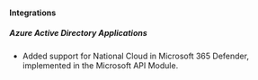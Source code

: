 #### Integrations

##### Azure Active Directory Applications

- Added support for National Cloud in Microsoft 365 Defender, implemented in the Microsoft API Module.
